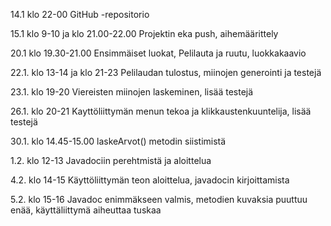 14.1 klo 22-00 GitHub -repositorio

15.1 klo 9-10 ja klo 21.00-22.00 Projektin eka push, aihemäärittely

20.1 klo 19.30-21.00 Ensimmäiset luokat, Pelilauta ja ruutu, luokkakaavio

22.1. klo 13-14 ja klo 21-23 Pelilaudan tulostus, miinojen generointi ja testejä

23.1. klo 19-20 Viereisten miinojen laskeminen, lisää testejä

26.1. klo 20-21 Kayttöliittymän menun tekoa ja klikkaustenkuuntelija, lisää testejä

30.1. klo 14.45-15.00 laskeArvot() metodin siistimistä

1.2. klo 12-13 Javadociin perehtmistä ja aloittelua

4.2. klo 14-15 Käyttöliittymän teon aloittelua, javadocin kirjoittamista

5.2. klo 15-16 Javadoc enimmäkseen valmis, metodien kuvaksia puuttuu enää, käyttäliittymä aiheuttaa tuskaa